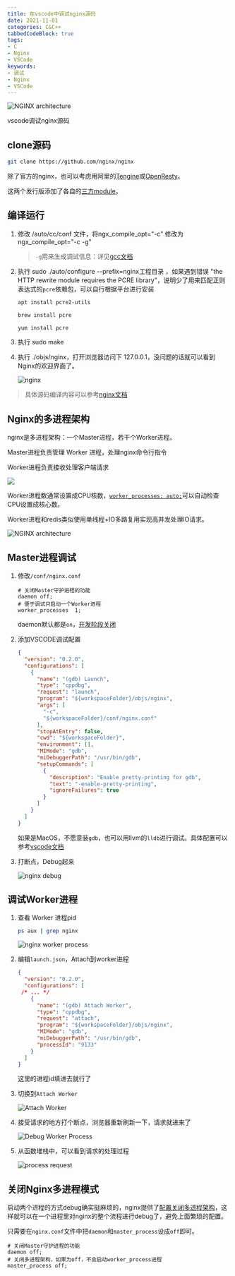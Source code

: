 ```yaml
---
title: 在vscode中调试nginx源码
date: 2021-11-01
categories: C&C++
tabbedCodeBlock: true
tags: 
- C
- Nginx
- VSCode
keywords:
- 调试
- Nginx
- VSCode
---
```


![NGINX architecture](http://www.aosabook.org/images/nginx/architecture.png)

vscode调试nginx源码

## clone源码

```bash
git clone https://github.com/nginx/nginx
```

除了官方的nginx，也可以考虑用阿里的[Tengine](https://github.com/alibaba/tengine)或[OpenResty](https://github.com/openresty/ngx_openresty)。

这两个发行版添加了各自的[三方module](https://github.com/agile6v/awesome-nginx#third-party-modules)。

## 编译运行

1. 修改 /auto/cc/conf 文件，将ngx_compile_opt="-c" 修改为 ngx_compile_opt="-c -g"

   > `-g`用来生成调试信息：详见[gcc文档](https://gcc.gnu.org/onlinedocs/gcc/Debugging-Options.html)

2. 执行 sudo ./auto/configure --prefix=nginx工程目录 ，如果遇到错误 "the HTTP rewrite module requires the PCRE library"，说明少了用来匹配正则表达式的`pcre`依赖包，可以自行根据平台进行安装

   ```bash Debein
   apt install pcre2-utils
   ```

   ```bash MacOS
   brew install pcre
   ```

   ```bash CentOS
   yum install pcre
   ```

   

3. 执行 sudo make

4. 执行 ./objs/nginx，打开浏览器访问下 127.0.0.1，没问题的话就可以看到Nginx的欢迎界面了。

   ![nginx](https://s.pc.qq.com/tousu/img/20211101/7899594_1635743831.jpg)

> 具体源码编译内容可以参考[nginx文档](https://docs.nginx.com/nginx/admin-guide/installing-nginx/installing-nginx-open-source/#compiling-and-installing-from-source)

## Nginx的多进程架构

nginx是多进程架构：一个Master进程，若干个Worker进程。

Master进程负责管理 Worker 进程，处理nginx命令行指令

Worker进程负责接收处理客户端请求

![](https://p1-jj.byteimg.com/tos-cn-i-t2oaga2asx/gold-user-assets/2020/2/19/1705d5bae51f9935~tplv-t2oaga2asx-watermark.awebp)

Worker进程数通常设置成CPU核数，[`worker_processes: auto;`](https://nginx.org/en/docs/ngx_core_module.html#worker_processes)可以自动检查CPU设置成核心数。

Worker进程和redis类似使用单线程+IO多路复用实现高并发处理IO请求。

![NGINX architecture](http://www.aosabook.org/images/nginx/architecture.png)

## Master进程调试

1. 修改`/conf/nginx.conf`

   ```nginx
   # 关闭Master守护进程的功能
   daemon off;
   # 便于调试只启动一个Worker进程
   worker_processes  1;
   ```

   daemon默认都是`on`，[开发阶段关闭](http://nginx.org/en/docs/ngx_core_module.html#daemon)

2. 添加VSCODE调试配置

   ```JSON
   {
     "version": "0.2.0",
     "configurations": [
       {
         "name": "(gdb) Launch",
         "type": "cppdbg",
         "request": "launch",
         "program": "${workspaceFolder}/objs/nginx",
         "args": [
           "-c",
           "${workspaceFolder}/conf/nginx.conf"
         ],
         "stopAtEntry": false,
         "cwd": "${workspaceFolder}",
         "environment": [],
         "MIMode": "gdb",
         "miDebuggerPath": "/usr/bin/gdb",
         "setupCommands": [
           {
             "description": "Enable pretty-printing for gdb",
             "text": "-enable-pretty-printing",
             "ignoreFailures": true
           }
         ]
       }
     ]
   }
   ```

   如果是MacOS，不愿意装`gdb`，也可以用llvm的`lldb`进行调试。具体配置可以参考[vscode文档](https://code.visualstudio.com/docs/cpp/launch-json-reference#_customizing-gdb-or-lldb)

3. 打断点，Debug起来

   ![nginx debug](https://s.pc.qq.com/tousu/img/20211101/1323853_1635750161.jpg)

## 调试Worker进程

1. 查看 Worker 进程pid

   ```bash
   ps aux | grep nginx
   ```

   ![nginx worker process](https://s.pc.qq.com/tousu/img/20211101/5578379_1635750721.jpg)

2. 编辑`launch.json`，Attach到worker进程

   ```json
   {
     "version": "0.2.0",
     "configurations": [
   	/* ... */
       {
         "name": "(gdb) Attach Worker",
         "type": "cppdbg",
         "request": "attach",
         "program": "${workspaceFolder}/objs/nginx",
         "MIMode": "gdb",
         "miDebuggerPath": "/usr/bin/gdb",
         "processId": "9133"
       }
     ]
   }
   ```

   这里的进程id填进去就行了

3. 切换到`Attach Worker`

   ![Attach Worker](https://s.pc.qq.com/tousu/img/20211101/1899231_1635751242.jpg)

4. 接受请求的地方打个断点，浏览器重新刷新一下，请求就进来了

   ![Debug Worker Process](https://s.pc.qq.com/tousu/img/20211101/5407806_1635751394.jpg)

5. 从函数堆栈中，可以看到请求的处理过程

   ![process request](https://s.pc.qq.com/tousu/img/20211101/6907176_1635751804.jpg)

## 关闭Nginx多进程模式

启动两个进程的方式debug确实挺麻烦的，nginx提供了[配置关闭多进程架构](http://nginx.org/en/docs/ngx_core_module.html#master_process)，这样就可以在一个进程里对nginx的整个流程进行debug了，避免上面繁琐的配置。

只需要在`nginx.conf`文件中把`daemon`和`master_process`设成`off`即可。

```nginx
# 关闭Master守护进程的功能
daemon off;
# 关闭多进程架构，如果为off，不会启动worker_process进程
master_process off;
```

